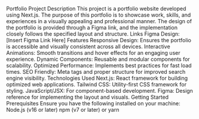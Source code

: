 Portfolio Project
Description
This project is a portfolio website developed using Next.js. The purpose of this portfolio is to showcase work, skills, and experiences in a visually appealing and professional manner. The design of the portfolio is provided through a Figma link, and the implementation closely follows the specified layout and structure.
Links
Figma Design: [Insert Figma Link Here]
Features
Responsive Design: Ensures the portfolio is accessible and visually consistent across all devices.
Interactive Animations: Smooth transitions and hover effects for an engaging user experience.
Dynamic Components: Reusable and modular components for scalability.
Optimized Performance: Implements best practices for fast load times.
SEO Friendly: Meta tags and proper structure for improved search engine visibility.
Technologies Used
Next.js: React framework for building optimized web applications.
Tailwind CSS: Utility-first CSS framework for styling.
JavaScript/JSX: For component-based development.
Figma: Design reference for implementing the layout and visuals.
Getting Started
Prerequisites
Ensure you have the following installed on your machine:
Node.js (v16 or later)
npm (v7 or later) or yarn